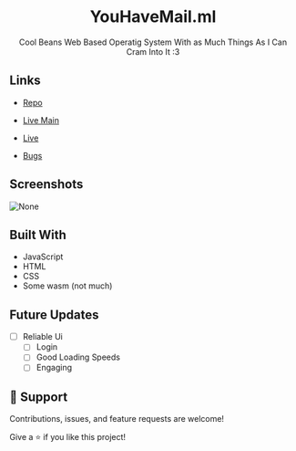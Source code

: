<h1 align="center">YouHaveMail.ml</h1>

<p align="center">Cool Beans Web Based Operatig System With as Much Things As I Can Cram Into It :3</p>

## Links

- [Repo](https://github.com/c10udz/youhavemail.ml/ "<project-name> Repo")

- [Live Main](<https://c10udz.github.io/youhavemail.ml/> "Live View")
  
- [Live](<https://youhavemail.ml> "Live View")

- [Bugs](https://github.com/c10udz/youhavemail.ml/issues "Issues Page")

## Screenshots

![None](https://img.wattpad.com/cover/186476741-256-k813081.jpg "None Yet ;)")

## Built With

- JavaScript
- HTML
- CSS
- Some wasm (not much)

## Future Updates

- [ ] Reliable Ui
  - [ ] Login
  - [ ] Good Loading Speeds
  - [ ] Engaging

## 🤝 Support

Contributions, issues, and feature requests are welcome!

Give a ⭐️ if you like this project!
